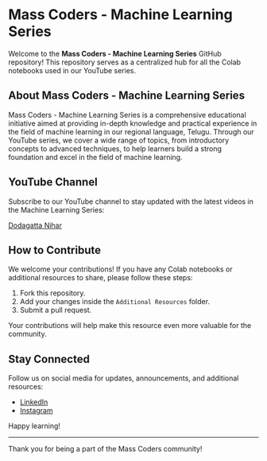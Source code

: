 # Mass Coders - Machine Learning Series

Welcome to the **Mass Coders - Machine Learning Series** GitHub repository! This repository serves as a centralized hub for all the Colab notebooks used in our YouTube series.

## About Mass Coders - Machine Learning Series

Mass Coders - Machine Learning Series is a comprehensive educational initiative aimed at providing in-depth knowledge and practical experience in the field of machine learning in our regional language, Telugu. Through our YouTube series, we cover a wide range of topics, from introductory concepts to advanced techniques, to help learners build a strong foundation and excel in the field of machine learning.

## YouTube Channel

Subscribe to our YouTube channel to stay updated with the latest videos in the Machine Learning Series:

[Dodagatta Nihar](https://nihar.oia.bio/youtube)

## How to Contribute

We welcome your contributions! If you have any Colab notebooks or additional resources to share, please follow these steps:

1. Fork this repository.
2. Add your changes inside the `Additional Resources` folder.
3. Submit a pull request.

Your contributions will help make this resource even more valuable for the community.

## Stay Connected

Follow us on social media for updates, announcements, and additional resources:

- [LinkedIn](https://www.linkedin.com/in/niharrdg)
- [Instagram](https://www.instagram.com/niihaaarrrr)

Happy learning!

---

Thank you for being a part of the Mass Coders community!
